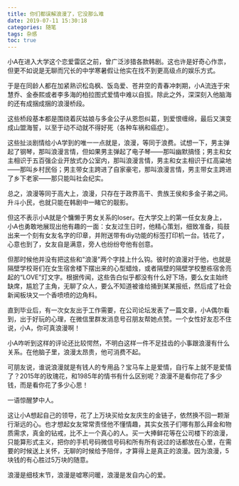 ```yaml
---
title: 你们都误解浪漫了，它没那么难
date: 2019-07-11 15:30:18
categories: 随笔
tags: 杂感
toc: true
---
```

小A在进入大学这个恋爱雷区之前，曾广泛涉猎各款韩剧。这也许是好奇心作祟，但更不如说是无聊而冗长的中学寒暑假让他实在找不到更高级点的娱乐方式。

于是在同龄人都在加紧熟识松岛枫、饭岛爱、苍井空的青春冲刺期，小A流连于宋慧乔、金泰熙或者李多海的柏拉图式爱情中难以自拔。除此之外，深深刻入他脑海的还有成捆成捆的浪漫桥段。

这些桥段基本都是围绕着灰姑娘与多金公子从恩怨纠葛，到爱恨缠绵，最后又演变成山盟海誓，以至于动不动就不得好死（各种车祸和癌症）。

这些扯淡剧情给小A学到的唯一一点就是，浪漫，等同于浪费。试想一下，男主弹起了钢琴，那叫浪漫言情，但如果男主弹起了电子琴——那叫幽默搞怪；男主和女主相识于五百强企业开放式办公室内，那叫浪漫言情，男主和女主相识于红高粱地——那叫乡村民俗；男主带女主跨进了自家豪宅，那叫浪漫言情，男主带女主跨进了乡下老家——那只能叫社会纪实。

总之，浪漫等同于高大上，浪漫，只存在于政界高干、贵族王侯和多金子弟之间。升斗小民，也就只能在韩剧中一睹它的靓影。

但这不表示小A就是个慵懒于男女关系的loser。在大学交上的第一任女友身上，小A也勇敢地展现出他有趣的一面：女友过生日时，他精心策划，细致准备，捣鼓出来一个刻有女友名字的印章，并附送带有diy功能的标签打印机一台。钱花了，心意也到了，女友自是满意，旁人也纷纷夸他有创意。

但那时候他并没有把这些和"浪漫"两个字挂上什么钩。彼时的浪漫对于他，也就是隔壁学校哥们在女生宿舍楼下摆出来的心型蜡烛，或者隔壁的隔壁学校整栋宿舍亮起的“LOVE”灯文字。根据传闻，这些告白似乎都没有什么好下场，要么女主始终缺席，尴尬了主角，无聊了众人，要么不知道被谁给捅到某某报纸，然后成了社会新闻板块又一个香喷喷的边角料。

直到毕业后，有一次女友出于工作需要，在公司论坛发表了一篇文章，小A偶尔看到，出于好玩的心理，在微信里群发消息号召朋友帮她点赞。一个女性好友忍不住说，小A，你可真浪漫啊！

小A咋听到这样的评论还比较愕然，不明白这样一件不足挂齿的小事跟浪漫有什么关系。在他脑子里，浪漫太昂贵，他可消费不起。

可朋友说，谁说浪漫就是有钱人的专用品？宝马车上是爱情，自行车上就不是爱情了？2015年的玫瑰花，和1985年的情书有什么区别呢？浪漫不是看你花了多少钱，而是看你花了多少心思！

一语惊醒梦中人。

这让小A想起自己的领导，花了上万块买给女友庆生的金链子，依然换不回一颗渐行渐远的心。也才想起女友常常责怪他不懂情趣，其实女孩子们哪有那么拜金和物质需求，真金的钻戒，比不上一个真心的人。买一大捧鲜花等在公司楼下的浪漫，只能算形式主义，把你的手机号码微信号码和所有所有说过的话都放在心里，在需要的时候送上关怀，无聊的时候给予陪伴，才算得上是真正的浪漫。因为浪漫，5块钱的有心胜过5万块的随意。

浪漫是细枝末节，浪漫是嘘寒问暖，浪漫是发自内心的爱。

